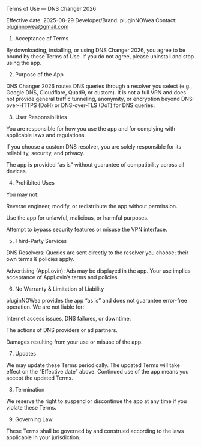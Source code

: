 Terms of Use — DNS Changer 2026

Effective date: 2025-08-29
Developer/Brand: pluginNOWea
Contact: pluginnowea@gmail.com

1. Acceptance of Terms

By downloading, installing, or using DNS Changer 2026, you agree to be bound by these Terms of Use. If you do not agree, please uninstall and stop using the app.

2. Purpose of the App

DNS Changer 2026 routes DNS queries through a resolver you select (e.g., Google DNS, Cloudflare, Quad9, or custom).
It is not a full VPN and does not provide general traffic tunneling, anonymity, or encryption beyond DNS-over-HTTPS (DoH) or DNS-over-TLS (DoT) for DNS queries.

3. User Responsibilities

You are responsible for how you use the app and for complying with applicable laws and regulations.

If you choose a custom DNS resolver, you are solely responsible for its reliability, security, and privacy.

The app is provided “as is” without guarantee of compatibility across all devices.

4. Prohibited Uses

You may not:

Reverse engineer, modify, or redistribute the app without permission.

Use the app for unlawful, malicious, or harmful purposes.

Attempt to bypass security features or misuse the VPN interface.

5. Third-Party Services

DNS Resolvers: Queries are sent directly to the resolver you choose; their own terms & policies apply.

Advertising (AppLovin): Ads may be displayed in the app. Your use implies acceptance of AppLovin’s terms and policies.

6. No Warranty & Limitation of Liability

pluginNOWea provides the app “as is” and does not guarantee error-free operation.
We are not liable for:

Internet access issues, DNS failures, or downtime.

The actions of DNS providers or ad partners.

Damages resulting from your use or misuse of the app.

7. Updates

We may update these Terms periodically. The updated Terms will take effect on the “Effective date” above. Continued use of the app means you accept the updated Terms.

8. Termination

We reserve the right to suspend or discontinue the app at any time if you violate these Terms.

9. Governing Law

These Terms shall be governed by and construed according to the laws applicable in your jurisdiction.
